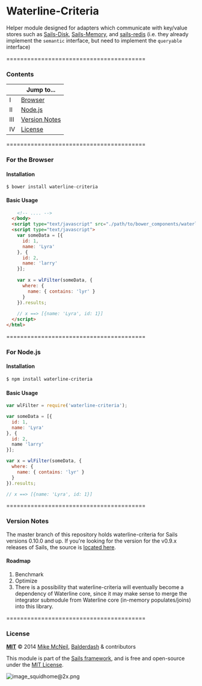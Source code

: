 Waterline-Criteria
=======================

Helper module designed for adapters which communicate with key/value stores such as [Sails-Disk](https://github.com/balderdashy/sails-disk), [Sails-Memory](https://github.com/balderdashy/sails-memory), and [sails-redis](https://github.com/balderdashy/sails-redis) (i.e. they already implement the `semantic` interface, but need to implement the `queryable` interface)


========================================

### Contents

|    | Jump to...        |
|-----|-------------------------|
| I   | [Browser](https://github.com/balderdashy/waterline-criteria#for-the-browser)                 |
| II  | [Node.js](https://github.com/balderdashy/waterline-criteria#for-nodejs)                 |
| III | [Version Notes](https://github.com/balderdashy/waterline-criteria#version)          |
| IV  | [License](https://github.com/balderdashy/waterline-criteria#license)                 |

========================================

### For the Browser

#### Installation
```
$ bower install waterline-criteria
```

#### Basic Usage

```html
    <!-- .... -->
  </body>
  <script type="text/javascript" src="./path/to/bower_components/waterline-criteria/index.js"></script>
  <script type="text/javascript">
    var someData = [{
      id: 1,
      name: 'Lyra'
    }, {
      id: 2,
      name: 'larry'
    }];
    
    var x = wlFilter(someData, {
      where: {
        name: { contains: 'lyr' }
      }
    }).results;
    
    // x ==> [{name: 'Lyra', id: 1}]
  </script>
</html>
```
========================================

### For Node.js

#### Installation

```sh
$ npm install waterline-criteria
```

#### Basic Usage

```js
var wlFilter = require('waterline-criteria');

var someData = [{
  id: 1,
  name: 'Lyra'
}, {
  id: 2,
  name 'larry'
}];

var x = wlFilter(someData, {
  where: {
    name: { contains: 'lyr' }
  }
}).results;

// x ==> [{name: 'Lyra', id: 1}]
```

========================================

### Version Notes

The master branch of this repository holds waterline-criteria for Sails versions 0.10.0 and up.  If you're looking for the version for the v0.9.x releases of Sails, the source is [located here](https://github.com/balderdashy/waterline-criteria/releases/tag/v0.9.7).


#### Roadmap

1. Benchmark
2. Optimize
3. There is a possibility that waterline-criteria will eventually become a dependency of Waterline core, since it may make sense to merge the integrator submodule from Waterline core (in-memory populates/joins) into this library.




========================================

### License

**[MIT](./LICENSE)**
&copy; 2014
[Mike McNeil](http://michaelmcneil.com), [Balderdash](http://balderdash.co) & contributors

This module is part of the [Sails framework](http://sailsjs.org), and is free and open-source under the [MIT License](http://sails.mit-license.org/).


![image_squidhome@2x.png](http://i.imgur.com/RIvu9.png) 
 
